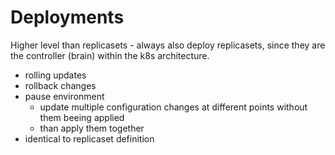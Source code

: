 # Deployments
Higher level than replicasets - always also deploy replicasets, since they are the controller (brain) within the k8s architecture.
- rolling updates
- rollback changes
- pause environment
  - update multiple configuration changes at different points without them beeing applied
  - than apply them together
- identical to replicaset definition